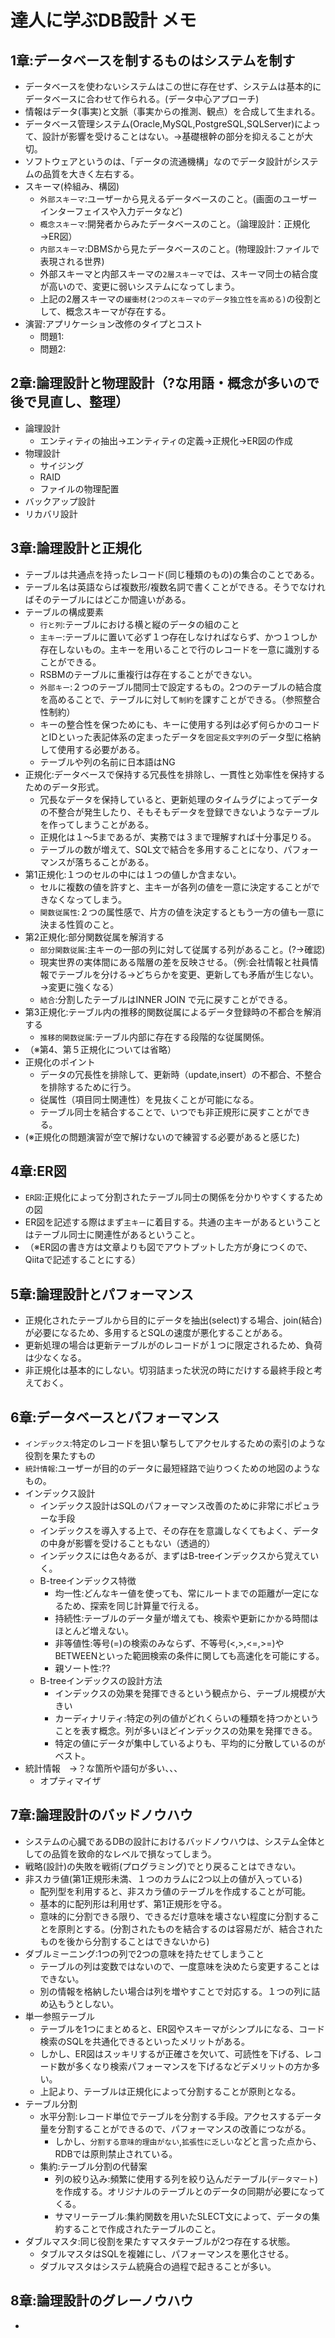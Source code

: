 # 達人に学ぶDB設計 メモ

## 1章:データベースを制するものはシステムを制す
* データベースを使わないシステムはこの世に存在せず、システムは基本的にデータベースに合わせて作られる。(データ中心アプローチ)
* 情報はデータ(事実)と文脈（事実からの推測、観点）を合成して生まれる。
* データベース管理システム(Oracle,MySQL,PostgreSQL,SQLServer)によって、設計が影響を受けることはない。→基礎根幹の部分を抑えることが大切。
* ソフトウェアというのは、「データの流通機構」なのでデータ設計がシステムの品質を大きく左右する。
* スキーマ(枠組み、構図)
  * ``外部スキーマ``:ユーザーから見えるデータベースのこと。(画面のユーザーインターフェイスや入力データなど)
  * ``概念スキーマ``:開発者からみたデータベースのこと。（論理設計：正規化→ER図）
  * ``内部スキーマ``:DBMSから見たデータベースのこと。(物理設計:ファイルで表現される世界)
  * 外部スキーマと内部スキーマの``2層スキーマ``では、スキーマ同士の結合度が高いので、変更に弱いシステムになってしまう。
  * 上記の2層スキーマの``緩衝材(2つのスキーマのデータ独立性を高める)``の役割として、概念スキーマが存在する。
* 演習:アプリケーション改修のタイプとコスト
  * 問題1:
  * 問題2:
 
## 2章:論理設計と物理設計（?な用語・概念が多いので後で見直し、整理）
* 論理設計
  * エンティティの抽出→エンティティの定義→正規化→ER図の作成
* 物理設計
  * サイジング
  * RAID
  * ファイルの物理配置
* バックアップ設計
* リカバリ設計

## 3章:論理設計と正規化
* テーブルは共通点を持ったレコード(同じ種類のもの)の集合のことである。
* テーブル名は英語ならば複数形/複数名詞で書くことができる。そうでなければそのテーブルにはどこか間違いがある。
* テーブルの構成要素
  * ``行と列``:テーブルにおける横と縦のデータの組のこと 
  * ``主キー``:テーブルに置いて必ず１つ存在しなければならず、かつ１つしか存在しないもの。主キーを用いることで行のレコードを一意に識別することができる。
  * RSBMのテーブルに重複行は存在することができない。
  * ``外部キー``:２つのテーブル間同士で設定するもの。2つのテーブルの結合度を高めることで、テーブルに対して``制約``を課すことができる。（参照整合性制約）
  * キーの整合性を保つためにも、キーに使用する列は必ず何らかのコードとIDといった表記体系の定まったデータを``固定長文字列``のデータ型に格納して使用する必要がある。
  * テーブルや列の名前に日本語はNG
* 正規化:データベースで保持する冗長性を排除し、一貫性と効率性を保持するためのデータ形式。
  * 冗長なデータを保持していると、更新処理のタイムラグによってデータの不整合が発生したり、そもそもデータを登録できないようなテーブルを作ってしまうことがある。
  * 正規化は１〜5まであるが、実務では３まで理解すれば十分事足りる。
  * テーブルの数が増えて、SQL文で結合を多用することになり、パフォーマンスが落ちることがある。
* 第1正規化:１つのセルの中には１つの値しか含まない。
  * セルに複数の値を許すと、主キーが各列の値を一意に決定することができなくなってしまう。
  * ``関数従属性``:２つの属性感で、片方の値を決定するともう一方の値も一意に決まる性質のこと。
* 第2正規化:部分関数従属を解消する
  * ``部分関数従属``:主キーの一部の列に対して従属する列があること。(?→確認)
  * 現実世界の実体間にある階層の差を反映させる。（例:会社情報と社員情報でテーブルを分ける→どちらかを変更、更新しても矛盾が生じない。→変更に強くなる）
  * ``結合``:分割したテーブルはINNER JOIN で元に戻すことができる。
* 第3正規化:テーブル内の推移的関数従属によるデータ登録時の不都合を解消する
  * ``推移的関数従属``:テーブル内部に存在する段階的な従属関係。
* （※第4、第５正規化については省略）
* 正規化のポイント
  * データの冗長性を排除して、更新時（update,insert）の不都合、不整合を排除するために行う。
  * 従属性（項目同士関連性）を見抜くことが可能になる。
  * テーブル同士を結合することで、いつでも非正規形に戻すことができる。
* (※正規化の問題演習が空で解けないので練習する必要があると感じた)

## 4章:ER図
* ``ER図``:正規化によって分割されたテーブル同士の関係を分かりやすくするための図
* ER図を記述する際はまず``主キー``に着目する。共通の主キーがあるということはテーブル同士に関連性があるということ。
* （※ER図の書き方は文章よりも図でアウトプットした方が身につくので、Qiitaで記述することにする）

## 5章:論理設計とパフォーマンス
* 正規化されたテーブルから目的にデータを抽出(select)する場合、join(結合)が必要になるため、多用するとSQLの速度が悪化することがある。
* 更新処理の場合は更新テーブルがのレコードが１つに限定されるため、負荷は少なくなる。
* 非正規化は基本的にしない。切羽詰まった状況の時にだけする最終手段と考えておく。

## 6章:データベースとパフォーマンス
* ``インデックス``:特定のレコードを狙い撃ちしてアクセルするための索引のような役割を果たすもの
* ``統計情報``:ユーザーが目的のデータに最短経路で辿りつくための地図のようなもの。
* インデックス設計
  * インデックス設計はSQLのパフォーマンス改善のために非常にポピュラーな手段
  * インデックスを導入する上で、その存在を意識しなくてもよく、データの中身が影響を受けることもない（透過的）
  * インデックスには色々あるが、まずはB-treeインデックスから覚えていく。
  * B-treeインデックス特徴
    * 均一性:どんなキー値を使っても、常にルートまでの距離が一定になるため、探索を同じ計算量で行える。
    * 持続性:テーブルのデータ量が増えても、検索や更新にかかる時間はほとんど増えない。
    * 非等値性:等号(=)の検索のみならず、不等号(<,>,<=,>=)やBETWEENといった範囲検索の条件に関しても高速化を可能にする。
    * 親ソート性:??
  * B-treeインデックスの設計方法
    * インデックスの効果を発揮できるという観点から、テーブル規模が大きい
    * カーディナリティ:特定の列の値がどれくらいの種類を持つかということを表す概念。列が多いほどインデックスの効果を発揮できる。
    * 特定の値にデータが集中しているよりも、平均的に分散しているのがベスト。
* 統計情報　→？な箇所や語句が多い、、、
  * オプティマイザ
 
## 7章:論理設計のバッドノウハウ
* システムの心臓であるDBの設計におけるバッドノウハウは、システム全体としての品質を致命的なレベルで損なってしまう。
* 戦略(設計)の失敗を戦術(プログラミング)でとり戻ることはできない。
* 非スカラ値(第1正規形未満、１つのカラムに2つ以上の値が入っている)
  * 配列型を利用すると、非スカラ値のテーブルを作成することが可能。
  * 基本的に配列形は利用せず、第1正規形を守る。
  * 意味的に分割できる限り、できるだけ意味を壊さない程度に分割することを原則とする。(分割されたものを結合するのは容易だが、結合されたものを後から分割することはできないから)
* ダブルミーニング:1つの列で2つの意味を持たせてしまうこと
  * テーブルの列は変数ではないので、一度意味を決めたら変更することはできない。
  * 別の情報を格納したい場合は列を増やすことで対応する。１つの列に詰め込もうとしない。
* 単一参照テーブル
  * テーブルを1つにまとめると、ER図やスキーマがシンプルになる、コード検索のSQLを共通化できるといったメリットがある。
  * しかし、ER図はスッキリするが正確さを欠いて、可読性を下げる、レコード数が多くなり検索パフォーマンスを下げるなどデメリットの方か多い。
  * 上記より、テーブルは正規化によって分割することが原則となる。
* テーブル分割
  * 水平分割:レコード単位でテーブルを分割する手段。アクセスするデータ量を分割することができるので、パフォーマンスの改善につながる。
    * しかし、``分割する意味的理由がない``,``拡張性に乏しい``などと言った点から、RDBでは原則禁止されている。
  * 集約:テーブル分割の代替案
    * 列の絞り込み:頻繁に使用する列を絞り込んだテーブル(``データマート``)を作成する。オリジナルのテーブルとのデータの同期が必要になってくる。
    * サマリーテーブル:集約関数を用いたSLECT文によって、データの集約することで作成されたテーブルのこと。
* ダブルマスタ:同じ役割を果たすマスタテーブルが2つ存在する状態。
  * タブルマスタはSQLを複雑にし、パフォーマンスを悪化させる。
  * ダブルマスタはシステム統廃合の過程で起きることが多い。
## 8章:論理設計のグレーノウハウ
* 

